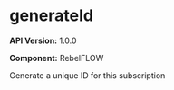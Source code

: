 # generateId

**API Version:** 1.0.0

**Component:** RebelFLOW

Generate a unique ID for this subscription


